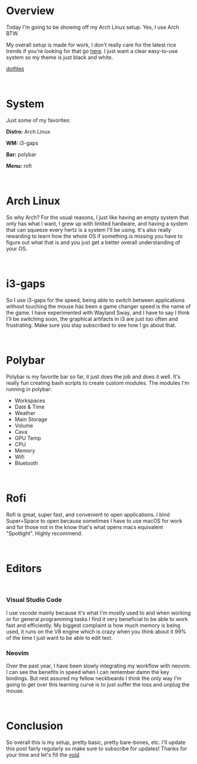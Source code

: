 # Overview

Today I'm going to be showing off my Arch Linux setup. Yes, I use Arch BTW.

My overall setup is made for work, I don't really care for the latest rice trends if you're looking for that go [here](https://www.reddit.com/r/unixporn/). I just want a clear easy-to-use system so my theme is just black and white.

[dotfiles](https://github.com/mattboan/dot)

<br>

# System

Just some of my favorites:

<b>Distro:</b> Arch Linux

<b>WM:</b> i3-gaps

<b>Bar:</b> polybar

<b>Menu:</b> rofi

<br>

# Arch Linux

So why Arch? For the usual reasons, I just like having an empty system that only has what I want, I grew up with limited hardware, and having a system that can squeeze every hertz is a system I'll be using. It's also really rewarding to learn how the whole OS if something is missing you have to figure out what that is and you just get a better overall understanding of your OS.

<br>

# i3-gaps

So I use i3-gaps for the speed, being able to switch between applications without touching the mouse has been a game changer speed is the name of the game. I have experimented with Wayland Sway, and I have to say I think I'll be switching soon, the graphical artifacts in i3 are just too often and frustrating. Make sure you stay subscribed to see how I go about that.

<br>

# Polybar

Polybar is my favorite bar so far, it just does the job and does it well. It's really fun creating bash scripts to create custom modules. The modules I'm running in polybar:

-   Workspaces
-   Date & Time
-   Weather
-   Main Storage
-   Volume
-   Cava
-   GPU Temp
-   CPU
-   Memory
-   Wifi
-   Bluetooth

<br>

# Rofi

Rofi is great, super fast, and convenient to open applications. I bind Super+Space to open because sometimes I have to use macOS for work and for those not in the know that's what opens macs equivalent "Spotlight". Highly recommend.

<br>

# Editors

<br>

### Visual Studio Code

I use vscode mainly because it's what I'm mostly used to and when working or for general programming tasks I find it very beneficial to be able to work fast and efficiently. My biggest complaint is how much memory is being used, it runs on the V8 engine which is crazy when you think about it 99% of the time I just want to be able to edit text.
<br>

### Neovim

Over the past year, I have been slowly integrating my workflow with neovim. I can see the benefits in speed when I can remember damn the key bindings. But rest assured my fellow neckbeards I think the only way I'm going to get over this learning curve is to just suffer the loss and unplug the mouse.

<br>

# Conclusion

So overall this is my setup, pretty basic, pretty bare-bones, etc. I'll update this post fairly regularly so make sure to subscribe for updates! Thanks for your time and let's fill the [void](https://www.voidstudios.com.au).

